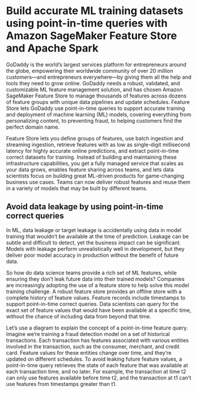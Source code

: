 
# Build accurate ML training datasets using point-in-time queries with Amazon SageMaker Feature Store and Apache Spark 

GoDaddy is the world’s largest services platform for entrepreneurs around the globe, empowering their worldwide community of over 20 million customers—and entrepreneurs everywhere—by giving them all the help and tools they need to grow online. GoDaddy needs a robust, validated, and customizable ML feature management solution, and has chosen Amazon SageMaker Feature Store to manage thousands of features across dozens of feature groups with unique data pipelines and update schedules. Feature Store lets GoDaddy use point-in-time queries to support accurate training and deployment of machine learning (ML) models, covering everything from personalizing content, to preventing fraud, to helping customers find the perfect domain name.

Feature Store lets you define groups of features, use batch ingestion and streaming ingestion, retrieve features with as low as single-digit millisecond latency for highly accurate online predictions, and extract point-in-time correct datasets for training. Instead of building and maintaining these infrastructure capabilities, you get a fully managed service that scales as your data grows, enables feature sharing across teams, and lets data scientists focus on building great ML-driven products for game-changing business use cases. Teams can now deliver robust features and reuse them in a variety of models that may be built by different teams.


## Avoid data leakage by using point-in-time correct queries

In ML, data leakage or target leakage is accidentally using data in model training that wouldn’t be available at the time of prediction. Leakage can be subtle and difficult to detect, yet the business impact can be significant. Models with leakage perform unrealistically well in development, but they deliver poor model accuracy in production without the benefit of future data.


So how do data science teams provide a rich set of ML features, while ensuring they don’t leak future data into their trained models? Companies are increasingly adopting the use of a feature store to help solve this model training challenge. A robust feature store provides an offline store with a complete history of feature values. Feature records include timestamps to support point-in-time correct queries. Data scientists can query for the exact set of feature values that would have been available at a specific time, without the chance of including data from beyond that time.

Let’s use a diagram to explain the concept of a point-in-time feature query. Imagine we’re training a fraud detection model on a set of historical transactions. Each transaction has features associated with various entities involved in the transaction, such as the consumer, merchant, and credit card. Feature values for these entities change over time, and they’re updated on different schedules. To avoid leaking future feature values, a point-in-time query retrieves the state of each feature that was available at each transaction time, and no later. For example, the transaction at time t2 can only use features available before time t2, and the transaction at t1 can’t use features from timestamps greater than t1.

